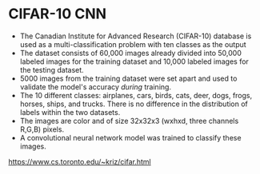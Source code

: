 # CIFAR-10 CNN

* The Canadian Institute for Advanced Research (CIFAR-10) database is used as a multi-classification problem with ten classes as the output 
* The dataset consists of 60,000 images already divided into 50,000 labeled images for the training dataset and 10,000 labeled images for the testing dataset. 
* 5000 images from the training dataset were set apart and used to validate the model's accuracy *during* training. 
* The 10 different classes: airplanes, cars, birds, cats, deer, dogs, frogs, horses, ships, and trucks. There is no difference in the distribution of labels within the two datasets.
* The images are color and of size 32x32x3 (wxhxd, three channels R,G,B) pixels. 
* A convolutional neural network model was trained to classify these images. 

https://www.cs.toronto.edu/~kriz/cifar.html

